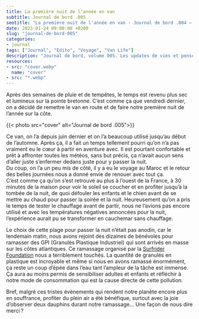 ```yaml
---
title: La première nuit de l'année en van
subtitle: Journal de bord .005
seotitle: "La première nuit de l'année en van - Journal de bord .004 — Grégory Mignard"
date: 2023-01-24 09:00:00 +0200
slug: "journal-de-bord-005"
categories:
- journal
tags: ["Journal", "Edito", "Voyage", "Van Life"]
description: "Journal de bord, volume 005. Les updates de vies et pensées du moment."
resources:
- src: "cover.webp"
  name: "cover"
- src: "*.webp"
---
```


Après des semaines de pluie et de tempêtes, le temps est revenu plus sec et lumineux sur la pointe bretonne. C’est comme ça que vendredi dernier, on a décidé de remettre le van en route et de faire notre première nuit de l’année sur la côte.

{{< photo src="cover" alt="Journal de bord .005">}}

Ce van, on l’a depuis juin dernier et on l’a beaucoup utilisé jusqu’au début de l’automne. Après ça, il a fait un temps tellement pourri qu’on n’a pas vraiment eu le cœur à partir en aventure avec. Il est pourtant confortable et prêt à affronter toutes les météos, sans but précis, ça n’avait aucun sens d’aller juste s’enfermer dedans juste pour y passer la nuit.  
Du coup, on l’a un peu mis de côté, il y a eu le voyage au Maroc et le retour des belles journées nous a donné envie de renouer avec tout ça.  
C’est comme ça qu’on s’est retrouvé au plus à l’ouest de la France, à 30 minutes de la maison pour voir le soleil se coucher et en profiter jusqu’à la tombée de la nuit, de quoi défouler les enfants et le chien avant de se mettre au chaud pour passer la soirée et la nuit. Heureusement qu’on a pris le temps de tester le chauffage avant de partir, nous ne l’avions pas encore utilisé et avec les températures négatives annoncées pour la nuit, l’expérience aurait pu se transformer en cauchemar sans chauffage.

Le choix de cette plage pour passer la nuit n’était pas anodin, car le lendemain matin, nous avons rejoint des dizaines de bénévoles pour ramasser des GPI (Granulés Plastique Industriel) qui sont arrivés en masse sur les côtes atlantiques. Ce ramassage organisé par la [Surfrider Foundation](https://www.instagram.com/p/Cnk87bqqecr/?hl=fr) nous a terriblement touchés. La quantité de granulés en plastique est incroyable et même si nous en avons ramassé énormément, ça reste un coup d’épée dans l’eau tant l’ampleur de la tâche est immense. Ça aura au moins permis de sensibiliser adultes et enfants et réfléchir à notre mode de consommation qui est la cause directe de cette pollution.

Bref, malgré ces tristes évènements qui rendent notre planète encore plus en souffrance, profiter du plein air a été bénéfique, surtout avec la joie d’observer deux dauphins durant notre ramassage… Une façon de nous dire merci ?
